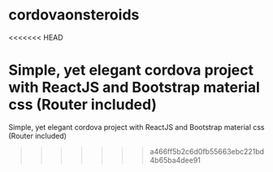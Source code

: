 # cordovaonsteroids
<<<<<<< HEAD

Simple, yet elegant cordova project with ReactJS and Bootstrap material css (Router included)
=======
 Simple, yet elegant cordova project with ReactJS and Bootstrap material css (Router included)
>>>>>>> a466ff5b2c6d0fb55663ebc221bd4b65ba4dee91
